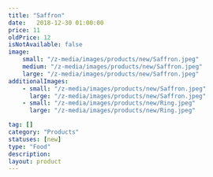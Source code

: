 ```yaml
---
title: "Saffron" 
date:   2018-12-30 01:00:00
price: 11
oldPrice: 12
isNotAvailable: false
image: 
    small: "/z-media/images/products/new/Saffron.jpeg"
    medium: "/z-media/images/products/new/Saffron.jpeg"
    large: "/z-media/images/products/new/Saffron.jpeg"
additionalImages:
    - small: "/z-media/images/products/new/Saffron.jpeg"
      large: "/z-media/images/products/new/Saffron.jpeg"
    - small: "/z-media/images/products/new/Ring.jpeg"
      large: "/z-media/images/products/new/Ring.jpeg"

tag: []
category: "Products"
statuses: [new]
type: "Food"
description:
layout: product
---
```


